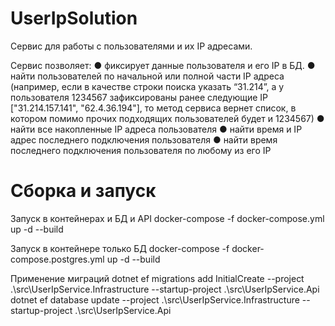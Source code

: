 ﻿# UserIpSolution

Сервис для работы с пользователями и их IP адресами.

Сервис позволяет:
●	фиксирует данные пользователя и его IP в БД.
●	найти пользователей по начальной или полной части IP адреса (например, если в качестве строки поиска указать “31.214”, а у пользователя 1234567 зафиксированы ранее следующие IP ["31.214.157.141", "62.4.36.194"], то метод сервиса вернет список, в котором помимо прочих подходящих пользователей будет и 1234567) 
●	найти все накопленные IP адреса пользователя 
●	найти время и IP адрес последнего подключения пользователя
●	найти время последнего подключения пользователя по любому из его IP


# Сборка и запуск

Запуск в контейнерах и БД и API
docker-compose -f docker-compose.yml up -d --build

Запуск в контейнере только БД
docker-compose -f docker-compose.postgres.yml up -d --build

Применение миграций
dotnet ef migrations add InitialCreate --project .\src\UserIpService.Infrastructure --startup-project .\src\UserIpService.Api
dotnet ef database update --project .\src\UserIpService.Infrastructure --startup-project .\src\UserIpService.Api

